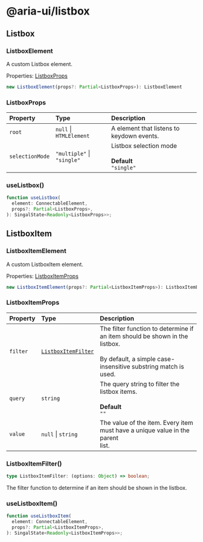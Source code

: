 # @aria-ui/listbox

## Listbox

### ListboxElement

A custom Listbox element.

Properties: [ListboxProps](README.md#listboxprops)

```ts
new ListboxElement(props?: Partial<ListboxProps>): ListboxElement
```

### ListboxProps

| Property | Type | Description |
| :-- | :-- | :-- |
| `root` | `null` \| `HTMLElement` | A element that listens to keydown events. |
| `selectionMode` | `"multiple"` \| `"single"` | Listbox selection mode<br /><br />**Default**<br />`"single"` |

### useListbox()

```ts
function useListbox(
  element: ConnectableElement,
  props?: Partial<ListboxProps>,
): SingalState<Readonly<ListboxProps>>;
```

## ListboxItem

### ListboxItemElement

A custom ListboxItem element.

Properties: [ListboxItemProps](README.md#listboxitemprops)

```ts
new ListboxItemElement(props?: Partial<ListboxItemProps>): ListboxItemElement
```

### ListboxItemProps

| Property | Type | Description |
| :-- | :-- | :-- |
| `filter` | [`ListboxItemFilter`](README.md#listboxitemfilter) | The filter function to determine if an item should be shown in the listbox.<br /><br />By default, a simple case-insensitive substring match is used. |
| `query` | `string` | The query string to filter the listbox items.<br /><br />**Default**<br />`""` |
| `value` | `null` \| `string` | The value of the item. Every item must have a unique value in the parent<br />list. |

### ListboxItemFilter()

```ts
type ListboxItemFilter: (options: Object) => boolean;
```

The filter function to determine if an item should be shown in the listbox.

### useListboxItem()

```ts
function useListboxItem(
  element: ConnectableElement,
  props?: Partial<ListboxItemProps>,
): SingalState<Readonly<ListboxItemProps>>;
```
